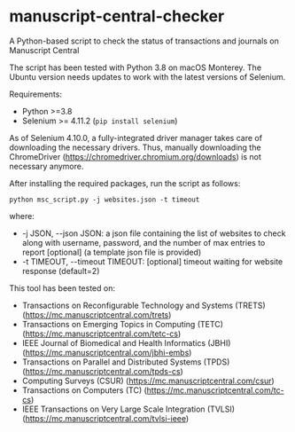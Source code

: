 # manuscript-central-checker
A Python-based script to check the status of transactions and journals on Manuscript Central

The script has been tested with Python 3.8 on macOS Monterey.
The Ubuntu version needs updates to work with the latest versions of Selenium.

Requirements:
- Python >=3.8
- Selenium >= 4.11.2 (`pip install selenium`)

As of Selenium 4.10.0, a fully-integrated driver manager takes care of downloading the necessary drivers. Thus, manually downloading the ChromeDriver (https://chromedriver.chromium.org/downloads) is not necessary anymore.

After installing the required packages, run the script as follows:

`python msc_script.py -j websites.json -t timeout`

where:
- -j JSON, --json JSON: a json file containing the list of websites to check along with username, password, and the number of max entries to report [optional] (a template json file is provided)
- -t TIMEOUT, --timeout TIMEOUT: [optional] timeout waiting for website response (default=2)


This tool has been tested on:
- Transactions on Reconfigurable Technology and Systems (TRETS) (https://mc.manuscriptcentral.com/trets)
- Transactions on Emerging Topics in Computing (TETC) (https://mc.manuscriptcentral.com/tetc-cs)
- IEEE Journal of Biomedical and Health Informatics (JBHI) (https://mc.manuscriptcentral.com/jbhi-embs)
- Transactions on Parallel and Distributed Systems (TPDS) (https://mc.manuscriptcentral.com/tpds-cs)
- Computing Surveys (CSUR) (https://mc.manuscriptcentral.com/csur)
- Transactions on Computers (TC) (https://mc.manuscriptcentral.com/tc-cs)
- IEEE Transactions on Very Large Scale Integration (TVLSI) (https://mc.manuscriptcentral.com/tvlsi-ieee)
